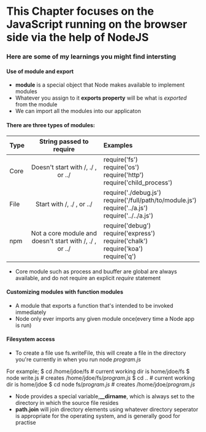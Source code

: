 # This Chapter focuses on the JavaScript running on the browser side via the help of NodeJS

### Here are some of my learnings you might find intersting

#### Use of module and export

- **module** is a special object that Node makes available to implement modules
- Whatever you assign to it **exports property** will be what is *exported* from the module
- We can import all the modules into our applicaton

#### There are three types of modules:

| Type | String passed to require | Examples |
|------|:------------------------:|:---------|
| Core | Doesn't start with /, ./ , or ../ | require('fs')<br>require('os')<br>require('http')<br>require('child_process') |
| File | Start with /, ./ , or ../ | require('./debug.js')<br>require('/full/path/to/module.js')<br>require('../a.js')<br>require('../../a.js') |
| npm  | Not a core module and doesn't start with /, ./ , or ../ | require('debug')<br>require('express')<br>require('chalk')<br>require('koa')<br>require('q') |

- Core module such as process and buuffer are global are always available, and do not require an explicit *require* statement

#### Customizing modules with function modules

- A module that exports a function that's intended to be invoked immediately
- Node only ever imports any given module once(every time a Node app is run)

#### Filesystem access

- To create a file use fs.writeFile, this will create a file in the directory you're currently in when you run node *_program_.js*

For example;
$ cd /home/jdoe/fs # current working dir is home/jdoe/fs
$ node write.js # creates /home/jdoe/fs/*_program_.js*
$ cd .. # current working dir is home/jdoe
$ cd node fs/*_program_.js* # creates /home/jdoe/*_program_.js*
- Node provides a special variable,**__dirname**, which is always set to the directory in which the source file resides
- **path.join** will join directory elements using whatever directory seperator is appropriate for the operating system, and is generally good for practise